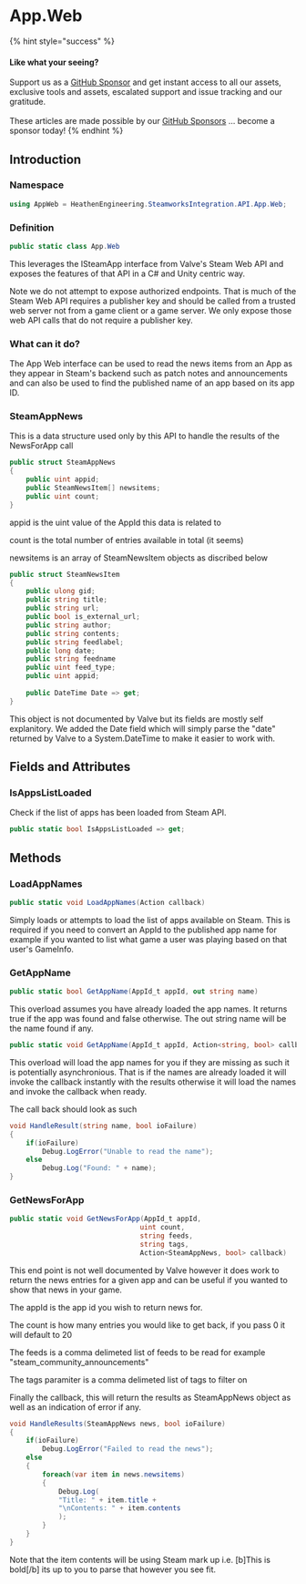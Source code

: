 # App.Web

{% hint style="success" %}
#### Like what your seeing?

Support us as a [GitHub Sponsor](../../../../become-a-sponsor/) and get instant access to all our assets, exclusive tools and assets, escalated support and issue tracking and our gratitude.\
\
These articles are made possible by our [GitHub Sponsors](../../../../become-a-sponsor/) ... become a sponsor today!
{% endhint %}

## &#x20;Introduction

### Namespace

```csharp
using AppWeb = HeathenEngineering.SteamworksIntegration.API.App.Web;
```

### Definition

```csharp
public static class App.Web
```

This leverages the ISteamApp interface from Valve's Steam Web API and exposes the features of that API in a C# and Unity centric way.

Note we do not attempt to expose authorized endpoints. That is much of the Steam Web API requires a publisher key and should be called from a trusted web server not from a game client or a game server. We only expose those web API calls that do not require a publisher key.

### What can it do?

The App Web interface can be used to read the news items from an App as they appear in Steam's backend such as patch notes and announcements and can also be used to find the published name of an app based on its app ID.

### SteamAppNews

This is a data structure used only by this API to handle the results of the NewsForApp call

```csharp
public struct SteamAppNews
{
    public uint appid;
    public SteamNewsItem[] newsitems;
    public uint count;
}
```

appid is the uint value of the AppId this data is related to

count is the total number of entries available in total (it seems)

newsitems is an array of SteamNewsItem objects as discribed below

```csharp
public struct SteamNewsItem
{
    public ulong gid;
    public string title;
    public string url;
    public bool is_external_url;
    public string author;
    public string contents;
    public string feedlabel;
    public long date;
    public string feedname
    public uint feed_type;
    public uint appid;
    
    public DateTime Date => get;
}
```

This object is not documented by Valve but its fields are mostly self explanitory. We added the Date field which will simply parse the "date" returned by Valve to a System.DateTime to make it easier to work with.



## Fields and Attributes

### IsAppsListLoaded

Check if the list of apps has been loaded from Steam API.

```csharp
public static bool IsAppsListLoaded => get;
```

## Methods

### LoadAppNames

```csharp
public static void LoadAppNames(Action callback)
```

Simply loads or attempts to load the list of apps available on Steam. This is required if you need to convert an AppId to the published app name for example if you wanted to list what game a user was playing based on that user's GameInfo.

### GetAppName

```csharp
public static bool GetAppName(AppId_t appId, out string name)
```

This overload assumes you have already loaded the app names. It returns true if the app was found and false otherwise. The out string name will be the name found if any.

```csharp
public static void GetAppName(AppId_t appId, Action<string, bool> callback)
```

This overload will load the app names for you if they are missing as such it is potentially asynchronious. That is if the names are already loaded it will invoke the callback instantly with the results otherwise it will load the names and invoke the callback when ready.

The call back should look as such

```csharp
void HandleResult(string name, bool ioFailure)
{
    if(ioFailure)
        Debug.LogError("Unable to read the name");
    else
        Debug.Log("Found: " + name);
}
```

### GetNewsForApp

```csharp
public static void GetNewsForApp(AppId_t appId, 
                                uint count, 
                                string feeds, 
                                string tags, 
                                Action<SteamAppNews, bool> callback)
```

This end point is not well documented by Valve however it does work to return the news entries for a given app and can be useful if you wanted to show that news in your game.

The appId is the app id you wish to return news for.

The count is how many entries you would like to get back, if you pass 0 it will default to 20

The feeds is a comma delimeted list of feeds to be read for example "steam\_community\_announcements"

The tags paramiter is a comma delimeted list of tags to filter on

Finally the callback, this will return the results as SteamAppNews object as well as an indication of error if any.

```csharp
void HandleResults(SteamAppNews news, bool ioFailure)
{
    if(ioFailure)
        Debug.LogError("Failed to read the news");
    else
    {
        foreach(var item in news.newsitems)
        {
            Debug.Log(
            "Title: " + item.title + 
            "\nContents: " + item.contents
            );
        }
    }
}
```

Note that the item contents will be using Steam mark up i.e. \[b]This is bold\[/b] its up to you to parse that however you see fit.
